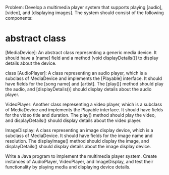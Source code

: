 Problem: Develop a multimedia player system that supports playing [audio], [video], and 
[displaying images]. The system should consist of the following components:

# abstract class 
[MediaDevice]: An abstract class representing a generic media device. 
It should have a [name] field and a method [void displayDetails()] to display 
details about the device.

class
[AudioPlayer]: A class representing an audio player, which is a subclass of MediaDevice and 
implements the [Playable] interface. It should have fields for the [song name] and [artist]. 
The [play()] method should play the audio, and [displayDetails()] should display details about 
the audio player.

VideoPlayer: Another class representing a video player, which is a subclass of MediaDevice 
and implements the Playable interface. It should have fields for the video title and duration. 
The play() method should play the video, and displayDetails() should display details about the 
video player.

ImageDisplay: A class representing an image display device, which is a subclass of MediaDevice. 
It should have fields for the image name and resolution. The displayImage() method should display 
the image, and displayDetails() should display details about the image display device.

Write a Java program to implement the multimedia player system. 
Create instances of AudioPlayer, VideoPlayer, and ImageDisplay, and test their functionality
by playing media and displaying device details.










